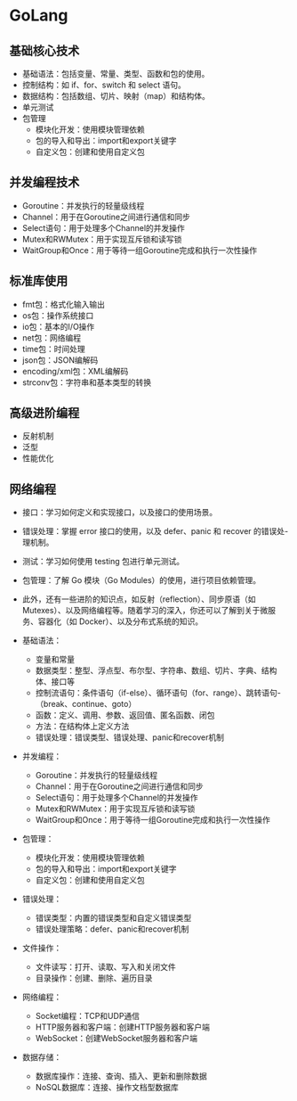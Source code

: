 # GoLang <Badge type="tip" text="v1.21.9" />

## 基础核心技术 <Badge type="danger" text="10%" />

- 基础语法：包括变量、常量、类型、函数和包的使用。
- 控制结构：如 if、for、switch 和 select 语句。
- 数据结构：包括数组、切片、映射（map）和结构体。
- 单元测试
- 包管理
    - 模块化开发：使用模块管理依赖
    - 包的导入和导出：import和export关键字
    - 自定义包：创建和使用自定义包

## 并发编程技术

- Goroutine：并发执行的轻量级线程
- Channel：用于在Goroutine之间进行通信和同步
- Select语句：用于处理多个Channel的并发操作
- Mutex和RWMutex：用于实现互斥锁和读写锁
- WaitGroup和Once：用于等待一组Goroutine完成和执行一次性操作

## 标准库使用

- fmt包：格式化输入输出
- os包：操作系统接口
- io包：基本的I/O操作
- net包：网络编程
- time包：时间处理
- json包：JSON编解码
- encoding/xml包：XML编解码
- strconv包：字符串和基本类型的转换

## 高级进阶编程

- 反射机制
- 泛型
- 性能优化

## 网络编程


- 接口：学习如何定义和实现接口，以及接口的使用场景。
- 错误处理：掌握 error 接口的使用，以及 defer、panic 和 recover 的错误处- 理机制。
- 测试：学习如何使用 testing 包进行单元测试。
- 包管理：了解 Go 模块（Go Modules）的使用，进行项目依赖管理。
- 此外，还有一些进阶的知识点，如反射（reflection）、同步原语（如 Mutexes）、以及网络编程等。随着学习的深入，你还可以了解到关于微服务、容器化（如 Docker）、以及分布式系统的知识。


- 基础语法：
    - 变量和常量
    - 数据类型：整型、浮点型、布尔型、字符串、数组、切片、字典、结构体、接口等
    - 控制流语句：条件语句（if-else）、循环语句（for、range）、跳转语句- （break、continue、goto）
    - 函数：定义、调用、参数、返回值、匿名函数、闭包
    - 方法：在结构体上定义方法
    - 错误处理：错误类型、错误处理、panic和recover机制
- 并发编程：
    - Goroutine：并发执行的轻量级线程
    - Channel：用于在Goroutine之间进行通信和同步
    - Select语句：用于处理多个Channel的并发操作
    - Mutex和RWMutex：用于实现互斥锁和读写锁
    - WaitGroup和Once：用于等待一组Goroutine完成和执行一次性操作
- 包管理：
    - 模块化开发：使用模块管理依赖
    - 包的导入和导出：import和export关键字
    - 自定义包：创建和使用自定义包
- 错误处理：
    - 错误类型：内置的错误类型和自定义错误类型
    - 错误处理策略：defer、panic和recover机制
- 文件操作：
    - 文件读写：打开、读取、写入和关闭文件
    - 目录操作：创建、删除、遍历目录
- 网络编程：
    - Socket编程：TCP和UDP通信
    - HTTP服务器和客户端：创建HTTP服务器和客户端
    - WebSocket：创建WebSocket服务器和客户端
- 数据存储：
    - 数据库操作：连接、查询、插入、更新和删除数据
    - NoSQL数据库：连接、操作文档型数据库
